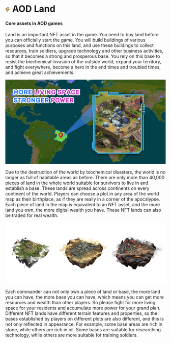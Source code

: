 #  <img src="./IMG/flash.png" width="3%" class="img_l1"> AOD Land
#### Core assets in AOD games
Land is an important NFT asset in the game. You need to buy land before you can officially start the game. You will build buildings of various purposes and functions on this land, and use these buildings to collect resources, train soldiers, upgrade technology and other business activities, so that it becomes a strong and prosperous base. You rely on this base to resist the biochemical invasion of the outside world, expand your territory, and fight everywhere, become a hero in the end times and troubled times, and achieve great achievements. 

![image](IMG/0212.jpg)

Due to the destruction of the world by biochemical disasters, the world is no longer as full of habitable areas as before. There are only more than 40,000 pieces of land in the whole world suitable for survivors to live in and establish a base. These lands are spread across continents on every continent of the world. Players can choose a plot in any area of the world map as their birthplace, as if they are really in a corner of the apocalypse. Each piece of land in the map is equivalent to an NFT asset, and the more land you own, the more digital wealth you have. These NFT lands can also be traded for real wealth. 

![image](IMG/0213.png)

Each commander can not only own a piece of land or base, the more land you can have, the more base you can have, which means you can get more resources and wealth than other players. So please fight for more living space for your residents and accumulate more power for your grand plan. Different NFT lands have different terrain features and properties, so the bases established by players on different plots are also different, and this is not only reflected in appearance. For example, some base areas are rich in stone, while others are rich in oil. Some bases are suitable for researching technology, while others are more suitable for training soldiers.



